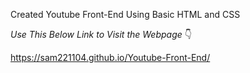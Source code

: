 Created Youtube Front-End Using Basic HTML and CSS


*Use This Below Link to Visit the Webpage* 👇


https://sam221104.github.io/Youtube-Front-End/
